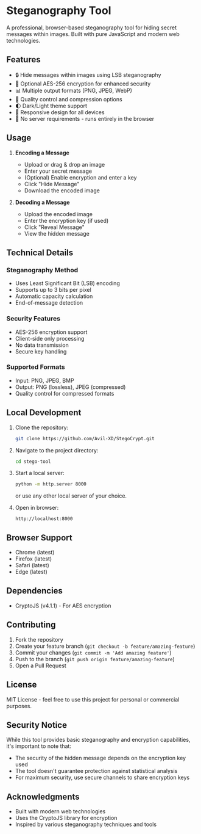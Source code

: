 # Steganography Tool

A professional, browser-based steganography tool for hiding secret messages within images. Built with pure JavaScript and modern web technologies.

## Features

- 🔒 Hide messages within images using LSB steganography
- 🔐 Optional AES-256 encryption for enhanced security
- 📊 Multiple output formats (PNG, JPEG, WebP)
- 🎨 Quality control and compression options
- 🌓 Dark/Light theme support
- 📱 Responsive design for all devices
- 🚫 No server requirements - runs entirely in the browser

## Usage

1. **Encoding a Message**
   - Upload or drag & drop an image
   - Enter your secret message
   - (Optional) Enable encryption and enter a key
   - Click "Hide Message"
   - Download the encoded image

2. **Decoding a Message**
   - Upload the encoded image
   - Enter the encryption key (if used)
   - Click "Reveal Message"
   - View the hidden message

## Technical Details

### Steganography Method
- Uses Least Significant Bit (LSB) encoding
- Supports up to 3 bits per pixel
- Automatic capacity calculation
- End-of-message detection

### Security Features
- AES-256 encryption support
- Client-side only processing
- No data transmission
- Secure key handling

### Supported Formats
- Input: PNG, JPEG, BMP
- Output: PNG (lossless), JPEG (compressed)
- Quality control for compressed formats

## Local Development

1. Clone the repository:
   ```bash
   git clone https://github.com/Avil-XD/StegoCrypt.git
   ```

2. Navigate to the project directory:
   ```bash
   cd stego-tool
   ```

3. Start a local server:
   ```bash
   python -m http.server 8000
   ```
   or use any other local server of your choice.

4. Open in browser:
   ```
   http://localhost:8000
   ```

## Browser Support

- Chrome (latest)
- Firefox (latest)
- Safari (latest)
- Edge (latest)

## Dependencies

- CryptoJS (v4.1.1) - For AES encryption

## Contributing

1. Fork the repository
2. Create your feature branch (`git checkout -b feature/amazing-feature`)
3. Commit your changes (`git commit -m 'Add amazing feature'`)
4. Push to the branch (`git push origin feature/amazing-feature`)
5. Open a Pull Request

## License

MIT License - feel free to use this project for personal or commercial purposes.

## Security Notice

While this tool provides basic steganography and encryption capabilities, it's important to note that:
- The security of the hidden message depends on the encryption key used
- The tool doesn't guarantee protection against statistical analysis
- For maximum security, use secure channels to share encryption keys

## Acknowledgments

- Built with modern web technologies
- Uses the CryptoJS library for encryption
- Inspired by various steganography techniques and tools